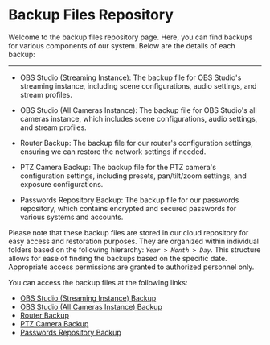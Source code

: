 # Backup Files Repository

Welcome to the backup files repository page. Here, you can find backups for various components of our system. Below are the details of each backup:

---

- OBS Studio (Streaming Instance): The backup file for OBS Studio's streaming instance, including scene configurations, audio settings, and stream profiles.

- OBS Studio (All Cameras Instance): The backup file for OBS Studio's all cameras instance, which includes scene configurations, audio settings, and stream profiles.

- Router Backup: The backup file for our router's configuration settings, ensuring we can restore the network settings if needed. 

- PTZ Camera Backup: The backup file for the PTZ camera's configuration settings, including presets, pan/tilt/zoom settings, and exposure configurations.

- Passwords Repository Backup: The backup file for our passwords repository, which contains encrypted and secured passwords for various systems and accounts.

Please note that these backup files are stored in our cloud repository for easy access and restoration purposes. They are organized within individual folders based on the following hierarchy: *`Year > Month > Day`*. This structure allows for ease of finding the backups based on the specific date. Appropriate access permissions are granted to authorized personnel only.

You can access the backup files at the following links:
- [OBS Studio (Streaming Instance) Backup](https://cloud.wpctech.info/apps/files/?dir=/Backups/OBS%20Studio/Streaming)
- [OBS Studio (All Cameras Instance) Backup](https://cloud.wpctech.info/apps/files/?dir=/Backups/OBS%20Studio/All%20Cameras)
- [Router Backup](https://cloud.wpctech.info/apps/files/?dir=/Backups/WPC_Cameras%20Router)
- [PTZ Camera Backup](https://cloud.wpctech.info/apps/files/?dir=/Backups/PTZ%20Camera)
- [Passwords Repository Backup](https://cloud.wpctech.info/apps/files/?dir=/Admin%20Backups/Passwords)

